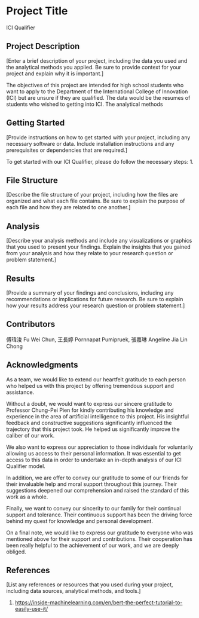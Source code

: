 # Project Title

ICI Qualifier

## Project Description

[Enter a brief description of your project, including the data you used and the analytical methods you applied. Be sure to provide context for your project and explain why it is important.]

The objectives of this project are intended for high school students who want to apply to the Department of the International College of Innovation (ICI) but are unsure if they are qualified. The data would be the resumes of students who wished to getting into ICI. The analytical methods

## Getting Started

[Provide instructions on how to get started with your project, including any necessary software or data. Include installation instructions and any prerequisites or dependencies that are required.]

To get started with our ICI Qualifier, please do follow the necessary steps:
 1.

## File Structure

[Describe the file structure of your project, including how the files are organized and what each file contains. Be sure to explain the purpose of each file and how they are related to one another.]

## Analysis

[Describe your analysis methods and include any visualizations or graphics that you used to present your findings. Explain the insights that you gained from your analysis and how they relate to your research question or problem statement.]

## Results

[Provide a summary of your findings and conclusions, including any recommendations or implications for future research. Be sure to explain how your results address your research question or problem statement.]

## Contributors

傅瑋浚 Fu Wei Chun, 王長婷 Pornnapat Pumipruek, 張嘉琳 Angeline Jia Lin Chong

## Acknowledgments

As a team, we would like to extend our heartfelt gratitude to each person who helped us with this project by offering tremendous support and assistance.

Without a doubt, we would want to express our sincere gratitude to Professor Chung-Pei Pien for kindly contributing his knowledge and experience in the area of artificial intelligence to this project. His insightful feedback and constructive suggestions significantly influenced the trajectory that this project took. He helped us significantly improve the caliber of our work.

We also want to express our appreciation to those individuals for voluntarily allowing us access to their personal information. It was essential to get access to this data in order to undertake an in-depth analysis of our ICI Qualifier model.

In addition, we are offer to convey our gratitude to some of our friends for their invaluable help and moral support throughout this journey. Their suggestions deepened our comprehension and raised the standard of this work as a whole.

Finally, we want to convey our sincerity to our family for their continual support and tolerance. Their continuous support has been the driving force behind my quest for knowledge and personal development.

On a final note, we would like to express our gratitude to everyone who was mentioned above for their support and contributions. Their cooperation has been really helpful to the achievement of our work, and we are deeply obliged.

## References

[List any references or resources that you used during your project, including data sources, analytical methods, and tools.]
1. https://inside-machinelearning.com/en/bert-the-perfect-tutorial-to-easily-use-it/
